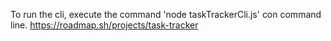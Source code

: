 To run the cli, execute the command 'node taskTrackerCli.js' con command line. 
https://roadmap.sh/projects/task-tracker
